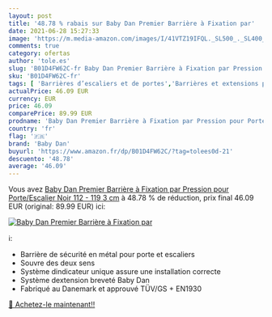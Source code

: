 ```yaml
---
layout: post
title: '48.78 % rabais sur Baby Dan Premier Barrière à Fixation par'
date: 2021-06-28 15:27:33
image: 'https://m.media-amazon.com/images/I/41VTZ19IFQL._SL500_._SL400_.jpg'
comments: true
category: ofertas
author: 'tole.es'
slug: 'B01D4FW62C-fr Baby Dan Premier Barrière à Fixation par Pression pour...'
sku: 'B01D4FW62C-fr'
tags: [ 'Barrières d’escaliers et de portes','Barrières et extensions pour la sécurité','Bébé et Puériculture','Sécurité de bébé','baby dan', ]
actualPrice: 46.09 EUR
currency: EUR
price: 46.09
comparePrice: 89.99 EUR
prodname: 'Baby Dan Premier Barrière à Fixation par Pression pour Porte/Escalier  Noir  112 - 119 3 cm'
country: 'fr'
flag: '🇫🇷'
brand: 'Baby Dan'
buyurl: 'https://www.amazon.fr/dp/B01D4FW62C/?tag=tolees0d-21'
descuento: '48.78'
average: '46.09'
---
```


Vous avez [Baby Dan Premier Barrière à Fixation par Pression pour Porte/Escalier  Noir  112 - 119 3 cm](https://www.amazon.fr/dp/B01D4FW62C/?tag=tolees0d-21)  à  48.78 % de réduction, prix final  46.09 EUR (original: 89.99 EUR) ici:

[![Baby Dan Premier Barrière à Fixation par](https://m.media-amazon.com/images/I/41VTZ19IFQL._SL500_._SL400_.jpg)](https://www.amazon.fr/dp/B01D4FW62C/?tag=tolees0d-21)

ℹ️:

- Barrière de sécurité en métal pour porte et escaliers
- Souvre des deux sens
- Système dindicateur unique assure une installation correcte
- Système dextension breveté Baby Dan
- Fabriqué au Danemark et approuvé TÜV/GS + EN1930

[🛒 Achetez-le maintenant!!](https://www.amazon.fr/dp/B01D4FW62C/?tag=tolees0d-21)
